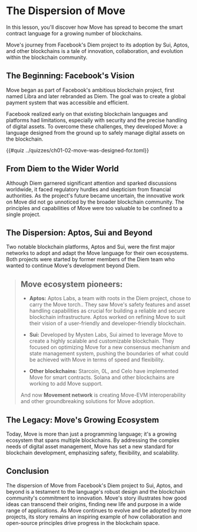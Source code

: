 # The Dispersion of Move
In this lesson, you'll discover how Move has spread to become the smart contract language for a growing number of blockchains.

Move's journey from Facebook's Diem project to its adoption by Sui, Aptos, and other blockchains is a tale of innovation, collaboration, and evolution within the blockchain community.

## The Beginning: Facebook's Vision

Move began as part of Facebook's ambitious blockchain project, first named Libra and later rebranded as Diem. The goal was to create a global payment system that was accessible and efficient. 

Facebook realized early on that existing blockchain languages and platforms had limitations, especially with security and the precise handling of digital assets. To overcome these challenges, they developed Move: a language designed from the ground up to safely manage digital assets on the blockchain.

{{#quiz ../quizzes/ch01-02-move-was-designed-for.toml}}

## From Diem to the Wider World

Although Diem garnered significant attention and sparked discussions worldwide, it faced regulatory hurdles and skepticism from financial authorities. As the project's future became uncertain, the innovative work on Move did not go unnoticed by the broader blockchain community. The principles and capabilities of Move were too valuable to be confined to a single project.

## The Dispersion: Aptos, Sui and Beyond

Two notable blockchain platforms, Aptos and Sui, were the first major networks to adopt and adapt the Move language for their own ecosystems. Both projects were started by former members of the Diem team who wanted to continue Move's development beyond Diem.

> ## Move ecosystem pioneers:
> 
> - **Aptos:** Aptos Labs, a team with roots in the Diem project, chose to carry the Move torch.. They saw Move's safety features and asset handling capabilities as crucial for building a reliable and secure blockchain infrastructure. Aptos worked on refining Move to suit their vision of a user-friendly and developer-friendly blockchain.
> 
> - **Sui:** Developed by Mysten Labs, Sui aimed to leverage Move to create a highly scalable and customizable blockchain. They focused on optimizing Move for a new consensus mechanism and state management system, pushing the boundaries of what could be achieved with Move in terms of speed and flexibility.
> 
> - **Other blockchains:** Starcoin, 0L, and Celo have implemented Move for smart contracts. Solana and other blockchains are working to add Move support.
> 
> And now **Movement network** is creating Move-EVM interoperability and other groundbreaking solutions for Move adoption. 
> 

## The Legacy: Move's Growing Ecosystem

Today, Move is more than just a programming language; it's a growing ecosystem that spans multiple blockchains. By addressing the complex needs of digital asset management, Move has set a new standard for blockchain development, emphasizing safety, flexibility, and scalability.

## Conclusion

The dispersion of Move from Facebook's Diem project to Sui, Aptos, and beyond is a testament to the language's robust design and the blockchain community's commitment to innovation. Move's story illustrates how good ideas can transcend their origins, finding new life and purpose in a wide range of applications. As Move continues to evolve and be adopted by more projects, its story remains an inspiring example of how collaboration and open-source principles drive progress in the blockchain space.